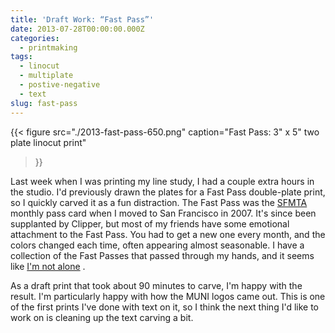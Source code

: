 ```yaml
---
title: 'Draft Work: “Fast Pass”'
date: 2013-07-28T00:00:00.000Z
categories:
  - printmaking
tags:
  - linocut
  - multiplate
  - postive-negative
  - text
slug: fast-pass
---
```


{{< figure
  src="./2013-fast-pass-650.png"
  caption="Fast Pass: 3\" x 5\" two plate linocut print"
>}}

Last week when I was printing my line study, I had a couple extra hours in the
studio. I'd previously drawn the plates for a Fast Pass double-plate print, so I
quickly carved it as a fun distraction. The Fast Pass was the [SFMTA][1]
monthly pass card when I moved to San Francisco in 2007. It's since been
supplanted by Clipper, but most of my friends have some emotional attachment to
the Fast Pass. You had to get a new one every month, and the colors changed each
time, often appearing almost seasonable. I have a collection of the Fast Passes
that passed through my hands, and it seems like [I'm not alone][2] .

As a draft print that took about 90 minutes to carve, I'm happy with the result.
I'm particularly happy with how the MUNI logos came out. This is one of the
first prints I've done with text on it, so I think the next thing I'd like to
work on is cleaning up the text carving a bit.



 [1]: https://en.wikipedia.org/wiki/San_Francisco_Municipal_Railway
 [2]: http://www.flickr.com/search/?q=fastpass&w=tragicallyseasick&adv=1&mt=all&ct=6&m=tags
